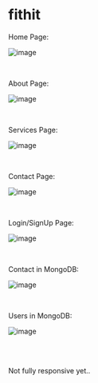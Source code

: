 # fithit

Home Page:

![image](https://github.com/Harshit-2/fithit.github.io/assets/102576901/9d9bb441-b4a0-4385-bfe5-a96f351f4425)

<br>

About Page:

![image](https://github.com/Harshit-2/fithit.github.io/assets/102576901/f1b8f91c-423c-4be4-abe0-67b8f29ead79)

<br>

Services Page:

![image](https://github.com/Harshit-2/fithit.github.io/assets/102576901/1d6db555-9d07-498e-b1d5-bf6264e19230)

<br>

Contact Page:

![image](https://github.com/Harshit-2/fithit.github.io/assets/102576901/33083798-6ab8-412e-be94-2cfb1ce279b6)

<br>

Login/SignUp Page:

![image](https://github.com/user-attachments/assets/1be70176-7dc9-4c2f-aad0-a4028d47f592)



<br>

Contact in MongoDB:

![image](https://github.com/Harshit-2/fithit.github.io/assets/102576901/97d776e6-37b6-448f-bae0-4d3b25f661e4)


<br>

Users in MongoDB:

![image](https://github.com/user-attachments/assets/f75fa58c-d5f6-4917-b618-b8f9fde19218)




<br>
<br>

Not fully responsive yet..

